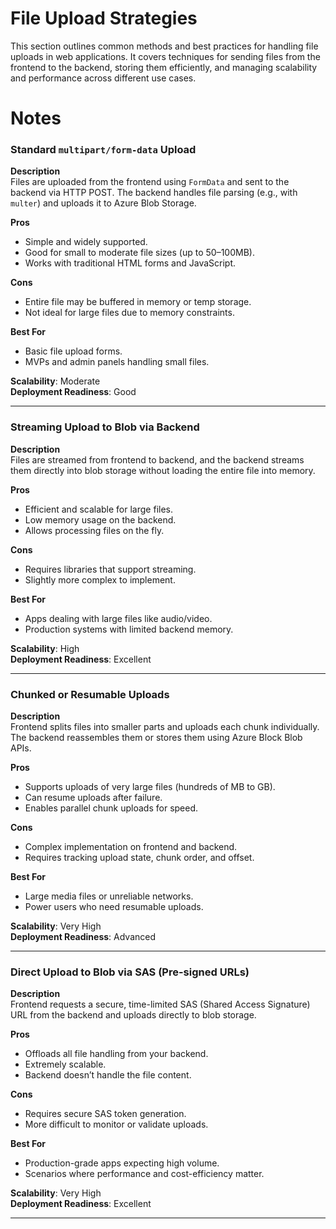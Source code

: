 # File Upload Strategies

This section outlines common methods and best practices for handling file uploads in web applications. It covers techniques for sending files from the frontend to the backend, storing them efficiently, and managing scalability and performance across different use cases.

# Notes

### Standard `multipart/form-data` Upload

**Description**  
Files are uploaded from the frontend using `FormData` and sent to the backend via HTTP POST. The backend handles file parsing (e.g., with `multer`) and uploads it to Azure Blob Storage.

**Pros**

- Simple and widely supported.
- Good for small to moderate file sizes (up to 50–100MB).
- Works with traditional HTML forms and JavaScript.

**Cons**

- Entire file may be buffered in memory or temp storage.
- Not ideal for large files due to memory constraints.

**Best For**

- Basic file upload forms.
- MVPs and admin panels handling small files.

**Scalability**: Moderate  
**Deployment Readiness**: Good

---

### Streaming Upload to Blob via Backend

**Description**  
Files are streamed from frontend to backend, and the backend streams them directly into blob storage without loading the entire file into memory.

**Pros**

- Efficient and scalable for large files.
- Low memory usage on the backend.
- Allows processing files on the fly.

**Cons**

- Requires libraries that support streaming.
- Slightly more complex to implement.

**Best For**

- Apps dealing with large files like audio/video.
- Production systems with limited backend memory.

**Scalability**: High  
**Deployment Readiness**: Excellent

---

### Chunked or Resumable Uploads

**Description**  
Frontend splits files into smaller parts and uploads each chunk individually. The backend reassembles them or stores them using Azure Block Blob APIs.

**Pros**

- Supports uploads of very large files (hundreds of MB to GB).
- Can resume uploads after failure.
- Enables parallel chunk uploads for speed.

**Cons**

- Complex implementation on frontend and backend.
- Requires tracking upload state, chunk order, and offset.

**Best For**

- Large media files or unreliable networks.
- Power users who need resumable uploads.

**Scalability**: Very High  
**Deployment Readiness**: Advanced

---

### Direct Upload to Blob via SAS (Pre-signed URLs)

**Description**  
Frontend requests a secure, time-limited SAS (Shared Access Signature) URL from the backend and uploads directly to blob storage.

**Pros**

- Offloads all file handling from your backend.
- Extremely scalable.
- Backend doesn’t handle the file content.

**Cons**

- Requires secure SAS token generation.
- More difficult to monitor or validate uploads.

**Best For**

- Production-grade apps expecting high volume.
- Scenarios where performance and cost-efficiency matter.

**Scalability**: Very High  
**Deployment Readiness**: Excellent

---
